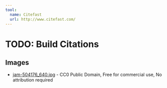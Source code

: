 ```yaml
---
tool: 
  name: Citefast
  url: http://www.citefast.com/
---
```


# TODO: Build Citations

## Images

- [jam-504176_640.jpg]() - CC0 Public Domain, Free for commercial use, No attribution required 
